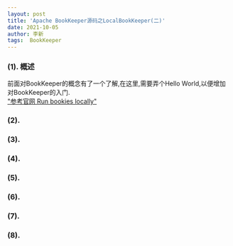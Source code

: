 ```yaml
---
layout: post
title: 'Apache BookKeeper源码之LocalBookKeeper(二)' 
date: 2021-10-05
author: 李新
tags:  BookKeeper
---
```


### (1). 概述
前面对BookKeeper的概念有了一个了解,在这里,需要弄个Hello World,以便增加对BookKeeper的入门.   
["参考官网 Run bookies locally"](https://bookkeeper.apache.org/docs/latest/getting-started/run-locally/)    

### (2). 

### (3). 

### (4). 

### (5). 

### (6). 

### (7). 

### (8).  
